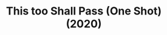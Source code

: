 ---
title: This too Shall Pass (One Shot) (2020)
# FB and Jekyll SEO Tag values
description: At the peak of the COVID-19 pandemic when many of us didn't know what was going to be of our lives, unable to get out of our homes, I made this. — Not really a comic, but the paneled arrangement and the story of each character trying to make sense of the whole situation suggested me to label it as such. 
image: /assets/images/comics/2020_i_thistooshallpass__all@400w.png
# End FB and Jekyll SEO Tag values
categories: 
    - comics
pretty_category: Comics
pretty_title: This Too Shall Pass
permalink: /comics/this-too-shall-pass
masonryimage: /assets/images/comics/2020_i_thistooshallpass__all@400w.png
fullsizeimage: /assets/images/comics/2020_i_thistooshallpass__all@1500w.png
comicpages:
    - cp_name: This Too Shall Pass - Page 1
      cp_thumb: /assets/images/comics/2020_i_thistooshallpass__all@400w.png
      cp_full: /assets/images/comics/2020_i_thistooshallpass__all@1500w.png 
---